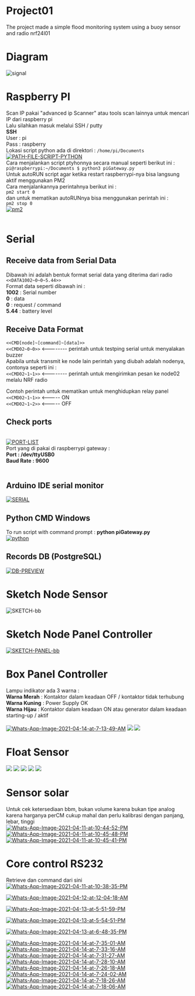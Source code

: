 # Project01
The project made a simple flood monitoring system using a buoy sensor and radio nrf24l01
  
# Diagram
<img src="https://i.ibb.co/5j3hp6h/signal.png" alt="signal" border="0"/>

# Raspberry PI<br />
Scan IP pakai "advanced ip Scanner" atau tools scan lainnya untuk mencari IP dari raspberry pi<br />
Lalu silahkan masuk melalui SSH / putty<br />
<b>SSH</b></br>
User : pi<br />
Pass : raspberry<br />
Lokasi script python ada di direktori : ````` /home/pi/Documents ````` <br />
<a href="https://imgbb.com/"><img src="https://i.ibb.co/pxky859/PATH-FILE-SCRIPT-PYTHON.png" alt="PATH-FILE-SCRIPT-PYTHON" border="0"></a><br />
Cara menjalankan script ptyhonnya secara manual seperti berikut ini : <br />````` pi@raspberrypi:~/Documents $ python3 piGateway.py ````` <br />
Untuk autoRUN script agar ketika restart raspberrypi-nya bisa langsung aktif menggunakan PM2<br />
Cara menjalankannya perintahnya berikut ini :  <br />````` pm2 start 0  ````` <br />dan untuk mematikan autoRUNnya bisa menggunakan perintah ini : <br />````` pm2 stop 0  ````` <br />
<a href="https://ibb.co/MpYBygm"><img src="https://i.ibb.co/Qn2D7J4/pm2.png" alt="pm2" border="0"></a>
  <br /><br />
# Serial<br />
<h2>Receive data from Serial Data</h2>

Dibawah ini adalah bentuk format serial data yang diterima dari radio<br />
`````<<DATA1002~0~0~5.44>>`````<br />
Format data seperti dibawah ini : <br />
<b>1002</b> : Serial number <br />
<b>0</b> : data <br />
<b>0</b> : request / command <br />
<b>5.44</b> : battery level <br />

<h2>Receive Data Format</h2>

`````<<CMD[node]~[command]~[data]>>`````<br />
`````<<CMD02~0~0>>````` <-------- perintah untuk testping serial untuk menyalakan buzzer<br />
Apabila untuk transmit ke node lain perintah yang diubah adalah nodenya, contonya seperti ini : <br />
`````<<CMD02~1~1>>````` <-------- perintah untuk mengirimkan pesan ke node02 melalu NRF radio<br />

Contoh perintah untuk mematikan untuk menghidupkan relay panel<br />
`````<<CMD02~1~1>>````` <----- ON <br />
`````<<CMD02~1~2>>````` <----- OFF<br />

<h2>Check ports</h2><br />
<a href="https://imgbb.com/"><img src="https://i.ibb.co/P9nCbmL/PORT-LIST.png" alt="PORT-LIST" border="0"></a><br />
Port yang di pakai di raspberrypi gateway : <br />
<b>Port : /dev/ttyUSB0</b> <br />
<b>Baud Rate : 9600</b> <br /><br />

<h2>Arduino IDE serial monitor</h2>
<a href="https://ibb.co/PWbLk96"><img src="https://i.ibb.co/7pTfhR1/SERIAL.png" alt="SERIAL" border="0"></a>
<h2>Python CMD Windows</h2>
To run script with command prompt : <b>python piGateway.py</b><br />
<a href="https://ibb.co/3f0XVs3"><img src="https://i.ibb.co/4sjyCfq/python.png" alt="python" border="0"></a>
<h2>Records DB (PostgreSQL)</h2>
<a href="https://ibb.co/6Ww6cQS"><img src="https://i.ibb.co/CH8xpLy/DB-PREVIEW.png" alt="DB-PREVIEW" border="0"></a>

# Sketch Node Sensor
<img src="https://i.ibb.co/GCDMrsv/SKETCH-bb.png" alt="SKETCH-bb" border="0" />

# Sketch Node Panel Controller
<a href="https://ibb.co/rQQ8p9z"><img src="https://i.ibb.co/Jcc6pZG/SKETCH-PANEL-bb.png" alt="SKETCH-PANEL-bb" border="0"></a>

# Box Panel Controller <br />
Lampu indikator ada 3 warna : <br />
<b>Warna Merah</b> : Kontaktor dalam keadaan OFF / kontaktor tidak terhubung <br />
<b>Warna Kuning</b> : Power Supply OK </br>
<b>Warna Hijau</b> : Kontaktor dalam keadaan ON atau generator dalam keadaan starting-up / aktif<br /><br />
<a href="https://ibb.co/4SdvPH1"><img src="https://i.ibb.co/ykSvWr4/Whats-App-Image-2021-04-14-at-7-13-49-AM.jpg" alt="Whats-App-Image-2021-04-14-at-7-13-49-AM" border="0"></a>
<img src="https://i.ibb.co/tzzwFxp/BOX-PANEL-FLASH.jpg" />
<img src="https://i.ibb.co/HXfv78d/BOX-PANEL2.jpg" />

# Float Sensor
<img src="https://i.ibb.co/J73hCQb/SENSOR-FLOAT.jpg" />
<img src="https://i.ibb.co/Tvc8hM1/SENSOR-FLOAT2.jpg" />
<img src="https://i.ibb.co/Tvc8hM1/SENSOR-FLOAT2.jpg" />
<img src="https://i.ibb.co/P68yMzF/SENSOR-FLOAT4.jpg" />
<img src="https://i.ibb.co/pXg9CGh/SENSOR-FLOAT5.jpg" />

# Sensor solar 
Untuk cek ketersediaan bbm, bukan volume karena bukan tipe analog karena harganya perCM cukup mahal dan perlu kalibrasi dengan panjang, lebar, tinggi<br />
<a href="https://ibb.co/xgt35PT"><img src="https://i.ibb.co/7pdby8m/Whats-App-Image-2021-04-11-at-10-44-52-PM.jpg" alt="Whats-App-Image-2021-04-11-at-10-44-52-PM" border="0"></a>
<a href="https://ibb.co/Pr9xSyZ"><img src="https://i.ibb.co/ZfYdZr6/Whats-App-Image-2021-04-11-at-10-45-48-PM.jpg" alt="Whats-App-Image-2021-04-11-at-10-45-48-PM" border="0"></a>
<a href="https://ibb.co/q9xj9Hf"><img src="https://i.ibb.co/K7mh7tk/Whats-App-Image-2021-04-11-at-10-45-41-PM.jpg" alt="Whats-App-Image-2021-04-11-at-10-45-41-PM" border="0"></a>

# Core control RS232 
Retrieve dan command dari sini <br />
<a href="https://ibb.co/fx5VGBT"><img src="https://i.ibb.co/XCgfkNG/Whats-App-Image-2021-04-11-at-10-38-35-PM.jpg" alt="Whats-App-Image-2021-04-11-at-10-38-35-PM" border="0"></a>

<a href="https://ibb.co/R9BkKkW"><img src="https://i.ibb.co/VtQcGc8/Whats-App-Image-2021-04-12-at-12-04-18-AM.jpg" alt="Whats-App-Image-2021-04-12-at-12-04-18-AM" border="0"></a>

<a href="https://ibb.co/0DzcRdz"><img src="https://i.ibb.co/K08Xp38/Whats-App-Image-2021-04-13-at-5-51-59-PM.jpg" alt="Whats-App-Image-2021-04-13-at-5-51-59-PM" border="0"></a><br />

<a href="https://ibb.co/DgNR2WH"><img src="https://i.ibb.co/QjZKwQ3/Whats-App-Image-2021-04-13-at-5-54-51-PM.jpg" alt="Whats-App-Image-2021-04-13-at-5-54-51-PM" border="0"></a><br />

<a href="https://ibb.co/h1q2V0N"><img src="https://i.ibb.co/M5XP7dH/Whats-App-Image-2021-04-13-at-6-48-35-PM.jpg" alt="Whats-App-Image-2021-04-13-at-6-48-35-PM" border="0"></a><br />

<a href="https://ibb.co/zmyzbyr"><img src="https://i.ibb.co/Jcf92fK/Whats-App-Image-2021-04-14-at-7-35-01-AM.jpg" alt="Whats-App-Image-2021-04-14-at-7-35-01-AM" border="0"></a>
<a href="https://ibb.co/1ZxKc63"><img src="https://i.ibb.co/31HWKzw/Whats-App-Image-2021-04-14-at-7-33-16-AM.jpg" alt="Whats-App-Image-2021-04-14-at-7-33-16-AM" border="0"></a>
<a href="https://ibb.co/YyH0wQB"><img src="https://i.ibb.co/b2cbDm5/Whats-App-Image-2021-04-14-at-7-31-27-AM.jpg" alt="Whats-App-Image-2021-04-14-at-7-31-27-AM" border="0"></a>
<a href="https://ibb.co/bJRhJFB"><img src="https://i.ibb.co/HdpvdCz/Whats-App-Image-2021-04-14-at-7-28-10-AM.jpg" alt="Whats-App-Image-2021-04-14-at-7-28-10-AM" border="0"></a>
<a href="https://ibb.co/Jsb5nLQ"><img src="https://i.ibb.co/rwL4kPs/Whats-App-Image-2021-04-14-at-7-26-18-AM.jpg" alt="Whats-App-Image-2021-04-14-at-7-26-18-AM" border="0"></a>
<a href="https://ibb.co/mtGvR3R"><img src="https://i.ibb.co/Bjt4f9f/Whats-App-Image-2021-04-14-at-7-24-02-AM.jpg" alt="Whats-App-Image-2021-04-14-at-7-24-02-AM" border="0"></a>
<a href="https://ibb.co/Rpw31Mp"><img src="https://i.ibb.co/qMQNz4M/Whats-App-Image-2021-04-14-at-7-18-26-AM.jpg" alt="Whats-App-Image-2021-04-14-at-7-18-26-AM" border="0"></a>
<a href="https://ibb.co/GCVyGZR"><img src="https://i.ibb.co/kqhjzLX/Whats-App-Image-2021-04-14-at-7-18-06-AM.jpg" alt="Whats-App-Image-2021-04-14-at-7-18-06-AM" border="0"></a>
